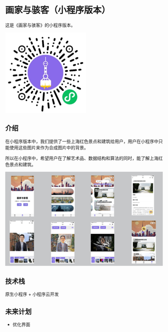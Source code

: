 # 画家与骇客（小程序版本）

这是《画家与骇客》的小程序版本。

![qrcode](../screenshots/qrcode.jpg)

## 介绍

在小程序版本中，我们提供了一些上海红色景点和建筑给用户，用户在小程序中只能使用这些图片来作为合成图片中的背景。

所以在小程序中，希望用户在了解艺术品、数据结构和算法的同时，能了解上海红色景点和建筑。

![interface](./screenshots/interface.png)

## 技术栈

原生小程序 + 小程序云开发

## 未来计划

- 优化界面

